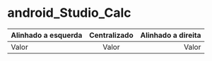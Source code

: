 # android_Studio_Calc

Alinhado a esquerda | Centralizado | Alinhado a direita
:--------- | :------: | -------:
Valor | Valor | Valor

